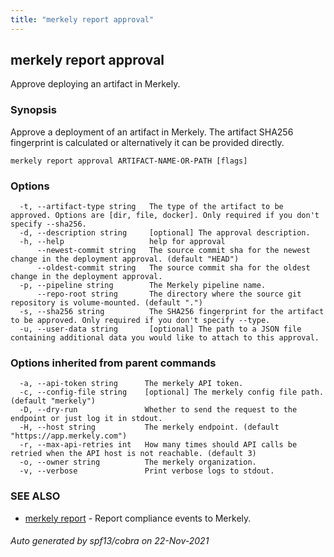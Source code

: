 ```yaml
---
title: "merkely report approval"
---
```


## merkely report approval

Approve deploying an artifact in Merkely. 

### Synopsis


   Approve a deployment of an artifact in Merkely. 
   The artifact SHA256 fingerprint is calculated or alternatively it can be provided directly. 
   

```
merkely report approval ARTIFACT-NAME-OR-PATH [flags]
```

### Options

```
  -t, --artifact-type string   The type of the artifact to be approved. Options are [dir, file, docker]. Only required if you don't specify --sha256.
  -d, --description string     [optional] The approval description.
  -h, --help                   help for approval
      --newest-commit string   The source commit sha for the newest change in the deployment approval. (default "HEAD")
      --oldest-commit string   The source commit sha for the oldest change in the deployment approval.
  -p, --pipeline string        The Merkely pipeline name.
      --repo-root string       The directory where the source git repository is volume-mounted. (default ".")
  -s, --sha256 string          The SHA256 fingerprint for the artifact to be approved. Only required if you don't specify --type.
  -u, --user-data string       [optional] The path to a JSON file containing additional data you would like to attach to this approval.
```

### Options inherited from parent commands

```
  -a, --api-token string      The merkely API token.
  -c, --config-file string    [optional] The merkely config file path. (default "merkely")
  -D, --dry-run               Whether to send the request to the endpoint or just log it in stdout.
  -H, --host string           The merkely endpoint. (default "https://app.merkely.com")
  -r, --max-api-retries int   How many times should API calls be retried when the API host is not reachable. (default 3)
  -o, --owner string          The merkely organization.
  -v, --verbose               Print verbose logs to stdout.
```

### SEE ALSO

* [merkely report](merkely_report.md)	 - Report compliance events to Merkely.

###### Auto generated by spf13/cobra on 22-Nov-2021
